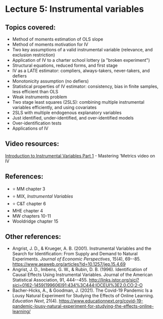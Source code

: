 # Lecture 5: Instrumental variables

## Topics covered:

* Method of moments estimation of OLS slope
* Method of moments motivation for IV
* Two key assumptions of a valid instrumental variable (relevance, and exclusion restriction)
* Application of IV to a charter school lottery (a "broken experiment")
* Structural equations, reduced forms, and first stage
* IV as a LATE estimator: compliers, always-takers, never-takers, and defiers
* Monotonicity assumption (no defiers)
* Statistical properties of IV estimator: consistency, bias in finite samples, less efficient than OLS
* Weak instruments problem
* Two stage least squares (2SLS): combining multiple instrumental variables efficiently, and using covariates
* 2SLS with multiple endogenous explanatory variables
* Just identified, under-identified, and over-identified models
* Over-identification tests
* Applications of IV

## Video resources:

[Introduction to Instrumental Variables Part 1](https://mru.org/courses/mastering-econometrics/introduction-instrumental-variables-part-one) - Mastering 'Metrics video on IV

## References:

* :star: MM chapter 3
* :star: MIX, *Instrumental Variables*
* :star: C&T chapter 6
* MHE chapter 4
* MW chapters 10-11
* Wooldridge chapter 15

## Other references:

* Angrist, J. D., & Krueger, A. B. (2001). Instrumental Variables and the Search for Identification: From Supply and Demand to Natural Experiments. *Journal of Economic Perspectives*, 15(4), 69--85. https://www.aeaweb.org/articles?id=10.1257/jep.15.4.69 
* Angrist, J. D., Imbens, G. W., & Rubin, D. B. (1996). Identification of Causal Effects Using Instrumental Variables. Journal of the American Statistical Association, 91, 444--455. http://links.jstor.org/sici?sici=0162-1459(199606)91:434%3C444:IOCEUI%3E2.0.CO;2-O 
* Bacher-Hicks, A., & Goodman, J. (2021). The Covid-19 Pandemic Is a Lousy Natural Experiment for Studying the Effects of Online Learning. *Education Next*, 21(4). https://www.educationnext.org/covid-19-pandemic-lousy-natural-experiment-for-studying-the-effects-online-learning/ 



